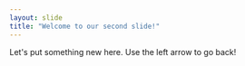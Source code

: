 ```yaml
---
layout: slide
title: "Welcome to our second slide!"
---
```

Let's put something new here.
Use the left arrow to go back!
